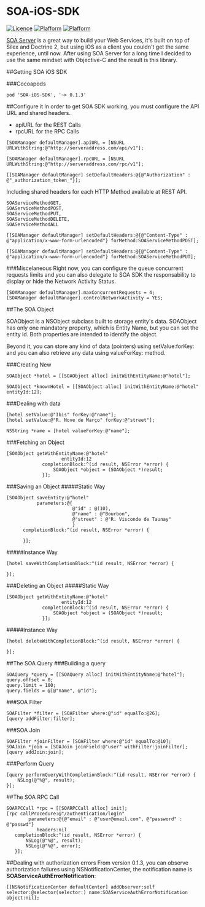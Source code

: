 SOA-iOS-SDK
===========

[![Licence](http://img.shields.io/cocoapods/l/SOA-iOS-SDK.svg?style=flat-square)](http://cocoadocs.org/docsets/SOA-iOS-SDK)
[![Plafform](http://img.shields.io/cocoapods/p/SOA-iOS-SDK.svg?style=flat-square)](http://cocoadocs.org/docsets/SOA-iOS-SDK)
[![Plafform](http://img.shields.io/cocoapods/v/SOA-iOS-SDK.svg?style=flat-square)](http://cocoadocs.org/docsets/SOA-iOS-SDK)

[SOA Server](https://github.com/coderockr/soa) is a great way to build your Web Services, it's built on top of Silex and Doctrine 2, but using iOS as a client you couldn't get the same experience, until now. After using SOA Server for a long time I decided to use the same mindset with Objective-C and the result is this library.

##Getting SOA iOS SDK

###Cocoapods
```objc
pod 'SOA-iOS-SDK', '~> 0.1.3'
```

##Configure it
In order to get SOA SDK working, you must configure the API URL and shared headers.
* apiURL for the REST Calls
* rpcURL for the RPC Calls

```objc
[SOAManager defaultManager].apiURL = [NSURL URLWithString:@"http://serveraddress.com/api/v1"];

[SOAManager defaultManager].rpcURL = [NSURL URLWithString:@"http://serveraddress.com/rpc/v1"];

[[SOAManager defaultManager] setDefaultHeaders:@{@"Authorization" : @"_authorization_token_"}];
```

Including shared headers for each HTTP Method available at REST API.
```objc
SOAServiceMethodGET,
SOAServiceMethodPOST,
SOAServiceMethodPUT,
SOAServiceMethodDELETE,
SOAServiceMethodALL

[[SOAManager defaultManager] setDefaultHeaders:@{@"Content-Type" : @"application/x-www-form-urlencoded"} forMethod:SOAServiceMethodPOST];

[[SOAManager defaultManager] setDefaultHeaders:@{@"Content-Type" : @"application/x-www-form-urlencoded"} forMethod:SOAServiceMethodPUT];
```

###Miscelaneous
Right now, you can configure the queue concurrent requests limits and you can also delegate to SOA SDK the responsability to display or hide the Network Activity Status.
```objc
[SOAManager defaultManager].maxConcurrentRequests = 4;
[SOAManager defaultManager].controlNetworkActivity = YES;
```

##The SOA Object

SOAObject is a NSObject subclass built to storage entity's data. SOAObject has only one mandatory property, which is Entity Name, but you can set the entity id. Both properties are intended to identify the object. 

Beyond it, you can store any kind of data (pointers) using setValue:forKey: and you can also retrieve any data using valueForKey: method.


###Creating New

```objc
SOAObject *hotel = [[SOAObject alloc] initWithEntityName:@"hotel"];

SOAObject *knownHotel = [[SOAObject alloc] initWithEntityName:@"hotel" entityId:12];
```
###Dealing with data
```objc
[hotel setValue:@"Ibis" forKey:@"name"];
[hotel setValue:@"R. Nove de Março" forKey:@"street"];

NSString *name = [hotel valueForKey:@"name"];
```

###Fetching an Object
```objc
[SOAObject getWithEntityName:@"hotel"
                    entityId:12
             completionBlock:^(id result, NSError *error) {
                 SOAObject *object = (SOAObject *)result;
             }];
```

###Saving an Object
#####Static Way
```objc
[SOAObject saveEntity:@"hotel"
           parameters:@{
                        @"id" : @(10),
                        @"name" : @"Bourbon",
                        @"street" : @"R. Visconde de Taunay"
                        }
      completionBlock:^(id result, NSError *error) {
          
      }];
```
#####Instance Way
```objc
[hotel saveWithCompletionBlock:^(id result, NSError *error) {
    
}];
```
###Deleting an Object
#####Static Way
```objc
[SOAObject getWithEntityName:@"hotel"
                    entityId:12
             completionBlock:^(id result, NSError *error) {
                 SOAObject *object = (SOAObject *)result;
             }];
```
#####Instance Way
```objc
[hotel deleteWithCompletionBlock:^(id result, NSError *error) {
    
}];
```
##The SOA Query
###Building a query
```objc
SOAQuery *query = [[SOAQuery alloc] initWithEntityName:@"hotel"];
query.offset = 0;
query.limit = 100;
query.fields = @[@"name", @"id"];
```

###SOA Filter
```objc
SOAFilter *filter = [SOAFilter where:@"id" equalTo:@26];
[query addFilter:filter];
```
###SOA Join
```objc
SOAFilter *joinFilter = [SOAFilter where:@"id" equalTo:@10];
SOAJoin *join = [SOAJoin joinField:@"user" withFilter:joinFilter];
[query addJoin:join];
```

###Perform Query
```objc
[query performQueryWithCompletionBlock:^(id result, NSError *error) {
    NSLog(@"%@", result);
}];
```

##The SOA RPC Call

```objc
SOARPCCall *rpc = [[SOARPCCall alloc] init];
[rpc callProcedure:@"/authentication/login"
        parameters:@{@"email" : @"user@email.com", @"password" : @"passwd"}
           headers:nil
   completionBlock:^(id result, NSError *error) {
       NSLog(@"%@", result);
       NSLog(@"%@", error);
   }];
```

##Dealing with authorization errors
From version 0.1.3, you can observe authorization failures using NSNotificationCenter, the notification name is **SOAServiceAuthErrorNotification**:
```Objc
[[NSNotificationCenter defaultCenter] addObserver:self selector:@selector(selector:) name:SOAServiceAuthErrorNotification object:nil];
```
